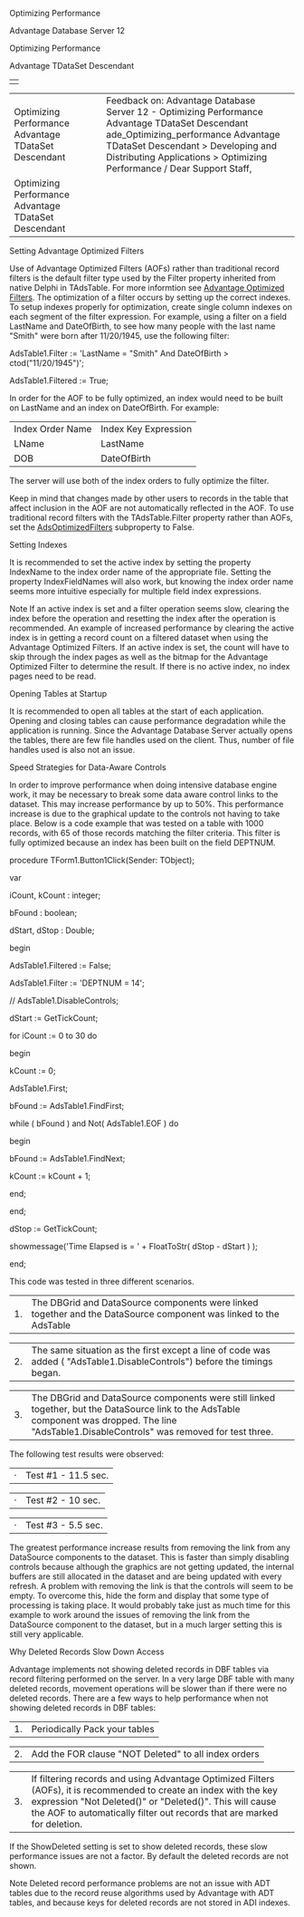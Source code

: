 Optimizing Performance




Advantage Database Server 12  

Optimizing Performance

Advantage TDataSet Descendant

|  |
| --- |
|  |

|  |  |  |  |  |
| --- | --- | --- | --- | --- |
| Optimizing Performance  Advantage TDataSet Descendant |  |  | Feedback on: Advantage Database Server 12 - Optimizing Performance Advantage TDataSet Descendant ade\_Optimizing\_performance Advantage TDataSet Descendant > Developing and Distributing Applications > Optimizing Performance / Dear Support Staff, |  |
| Optimizing Performance  Advantage TDataSet Descendant |  |  |  |  |

Setting Advantage Optimized Filters

Use of Advantage Optimized Filters (AOFs) rather than traditional record filters is the default filter type used by the Filter property inherited from native Delphi in TAdsTable. For more informtion see [Advantage Optimized Filters](master_advantage_optimized_filters.htm). The optimization of a filter occurs by setting up the correct indexes. To setup indexes properly for optimization, create single column indexes on each segment of the filter expression. For example, using a filter on a field LastName and DateOfBirth, to see how many people with the last name "Smith" were born after 11/20/1945, use the following filter:

AdsTable1.Filter := 'LastName = "Smith" And DateOfBirth > ctod("11/20/1945")';

AdsTable1.Filtered := True;

In order for the AOF to be fully optimized, an index would need to be built on LastName and an index on DateOfBirth. For example:

|  |  |
| --- | --- |
| Index Order Name | Index Key Expression |
| LName | LastName |
| DOB | DateOfBirth |

The server will use both of the index orders to fully optimize the filter.

Keep in mind that changes made by other users to records in the table that affect inclusion in the AOF are not automatically reflected in the AOF. To use traditional record filters with the TAdsTable.Filter property rather than AOFs, set the [AdsOptimizedFilters](ade_adsoptimizedfilters.htm) subproperty to False.

Setting Indexes

It is recommended to set the active index by setting the property IndexName to the index order name of the appropriate file. Setting the property IndexFieldNames will also work, but knowing the index order name seems more intuitive especially for multiple field index expressions.

Note If an active index is set and a filter operation seems slow, clearing the index before the operation and resetting the index after the operation is recommended. An example of increased performance by clearing the active index is in getting a record count on a filtered dataset when using the Advantage Optimized Filters. If an active index is set, the count will have to skip through the index pages as well as the bitmap for the Advantage Optimized Filter to determine the result. If there is no active index, no index pages need to be read.

Opening Tables at Startup

It is recommended to open all tables at the start of each application. Opening and closing tables can cause performance degradation while the application is running. Since the Advantage Database Server actually opens the tables, there are few file handles used on the client. Thus, number of file handles used is also not an issue.

Speed Strategies for Data-Aware Controls

In order to improve performance when doing intensive database engine work, it may be necessary to break some data aware control links to the dataset. This may increase performance by up to 50%. This performance increase is due to the graphical update to the controls not having to take place. Below is a code example that was tested on a table with 1000 records, with 65 of those records matching the filter criteria. This filter is fully optimized because an index has been built on the field DEPTNUM.

procedure TForm1.Button1Click(Sender: TObject);

var

iCount, kCount : integer;

bFound : boolean;

dStart, dStop : Double;

begin

AdsTable1.Filtered := False;

AdsTable1.Filter := 'DEPTNUM = 14';

// AdsTable1.DisableControls;

dStart := GetTickCount;

for iCount := 0 to 30 do

begin

kCount := 0;

AdsTable1.First;

bFound := AdsTable1.FindFirst;

while ( bFound ) and Not( AdsTable1.EOF ) do

begin

bFound := AdsTable1.FindNext;

kCount := kCount + 1;

end;

end;

dStop := GetTickCount;

showmessage('Time Elapsed is = ' + FloatToStr( dStop - dStart ) );

end;

This code was tested in three different scenarios.

|  |  |
| --- | --- |
| 1. | The DBGrid and DataSource components were linked together and the DataSource component was linked to the AdsTable |

|  |  |
| --- | --- |
| 2. | The same situation as the first except a line of code was added ( "AdsTable1.DisableControls") before the timings began. |

|  |  |
| --- | --- |
| 3. | The DBGrid and DataSource components were still linked together, but the DataSource link to the AdsTable component was dropped. The line "AdsTable1.DisableControls" was removed for test three. |

The following test results were observed:

|  |  |
| --- | --- |
| · | Test #1 - 11.5 sec. |

|  |  |
| --- | --- |
| · | Test #2 - 10 sec. |

|  |  |
| --- | --- |
| · | Test #3 - 5.5 sec. |

The greatest performance increase results from removing the link from any DataSource components to the dataset. This is faster than simply disabling controls because although the graphics are not getting updated, the internal buffers are still allocated in the dataset and are being updated with every refresh. A problem with removing the link is that the controls will seem to be empty. To overcome this, hide the form and display that some type of processing is taking place. It would probably take just as much time for this example to work around the issues of removing the link from the DataSource component to the dataset, but in a much larger setting this is still very applicable.

Why Deleted Records Slow Down Access

Advantage implements not showing deleted records in DBF tables via record filtering performed on the server. In a very large DBF table with many deleted records, movement operations will be slower than if there were no deleted records. There are a few ways to help performance when not showing deleted records in DBF tables:

|  |  |
| --- | --- |
| 1. | Periodically Pack your tables |

|  |  |
| --- | --- |
| 2. | Add the FOR clause "NOT Deleted" to all index orders |

|  |  |
| --- | --- |
| 3. | If filtering records and using Advantage Optimized Filters (AOFs), it is recommended to create an index with the key expression "Not Deleted()" or "Deleted()". This will cause the AOF to automatically filter out records that are marked for deletion. |

If the ShowDeleted setting is set to show deleted records, these slow performance issues are not a factor. By default the deleted records are not shown.

Note Deleted record performance problems are not an issue with ADT tables due to the record reuse algorithms used by Advantage with ADT tables, and because keys for deleted records are not stored in ADI indexes.